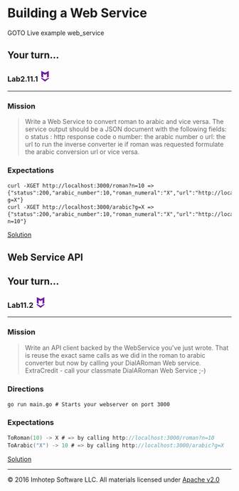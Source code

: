 # Building a Web Service

GOTO Live example web_service

## Your turn...

### Lab2.11.1 ![alt text](https://github.com/adam-p/markdown-here/raw/master/src/common/images/icon24.png "Lab2.11.1") 
---

### Mission
> Write a Web Service to convert roman to arabic and vice versa. 
> The service output should be a JSON document with the following fields:
> o status : http response code
> o number: the arabic number
> o url: the url to run the inverse converter 
ie if roman was requested formulate the arabic conversion url or vice versa.

### Expectations

```shell
curl -XGET http://localhost:3000/roman?n=10 => {"status":200,"arabic_number":10,"roman_numeral":"X","url":"http://localhost:8080/arabic?g=X"}
curl -XGET http://localhost:3000/arabic?g=X => {"status":200,"arabic_number":10,"roman_numeral":"X","url":"http://localhost:8080/roman?n=10"}
```

[Solution](https://github.com/derailed/imhotep/golabs/dialaromansvc)


## Web Service API

## Your turn...

### Lab11.2 ![alt text](https://github.com/adam-p/markdown-here/raw/master/src/common/images/icon24.png "Lab11.2") 
---

### Mission
> Write an API client backed by the WebService you've just wrote. That is reuse the exact same calls as we did in 
> the roman to arabic converter but now by calling your DialARoman Web service.
> ExtraCredit - call your classmate DialARoman Web Service ;-)

### Directions

```shell
go run main.go # Starts your webserver on port 3000
```

### Expectations

```go
ToRoman(10) -> X # => by calling http://localhost:3000/roman?n=10
ToArabic("X") -> 10 # => by calling http://localhost:3000/arabic?g=X
```

[Solution](https://github.com/derailed/imhotep/golabs/dialaromanapi)

---
© 2016 Imhotep Software LLC. All materials licensed under [Apache v2.0](http://www.apache.org/licenses/LICENSE-2.0)
